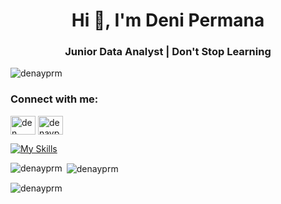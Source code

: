 <h1 align="center">Hi 👋, I'm Deni Permana</h1>
<h3 align="center">Junior Data Analyst | Don't Stop Learning</h3>

<p align="left"> <img src="https://komarev.com/ghpvc/?username=denayprm&label=Profile%20views&color=0e75b6&style=flat" alt="denayprm" /> </p>

<h3 align="left">Connect with me:</h3>
<p align="left">
<a href="https://linkedin.com/in/den" target="blank"><img align="center" src="https://raw.githubusercontent.com/rahuldkjain/github-profile-readme-generator/master/src/images/icons/Social/linked-in-alt.svg" alt="den" height="30" width="40" /></a>
<a href="https://instagram.com/denayprm1224" target="blank"><img align="center" src="https://raw.githubusercontent.com/rahuldkjain/github-profile-readme-generator/master/src/images/icons/Social/instagram.svg" alt="denayprm1224" height="30" width="40" /></a>
</p>

[![My Skills](https://skillicons.dev/icons?i=figma)](https://github.com/denayprm/)

<p><img align="left" src="https://github-readme-stats.vercel.app/api/top-langs?username=denayprm&show_icons=true&locale=en&layout=compact" alt="denayprm" /></p>

<p>&nbsp;<img align="center" src="https://github-readme-stats.vercel.app/api?username=denayprm&show_icons=true&locale=en" alt="denayprm" /></p>

<p><img align="center" src="https://github-readme-streak-stats.herokuapp.com/?user=denayprm&" alt="denayprm" /></p>
